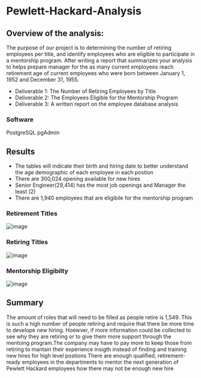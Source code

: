 # Pewlett-Hackard-Analysis

## Overview of the analysis:
 The purpose of our project is to determining the number of retiring employees per title, and identify employees who are eligible to participate in a mentorship program. After writing a report that summarizes your analysis to helps prepare  manager for the as many current employees reach retirement age of current employees who were born between January 1, 1952 and December 31, 1955. 

* Deliverable 1: The Number of Retiring Employees by Title
* Deliverable 2: The Employees Eligible for the Mentorship Program
* Deliverable 3: A written report on the employee database analysis

### Software
PostgreSQL pgAdmin


## Results

* The tables will indicate their birth and hiring date to better understand the age demographic of each employee  in each postion
* There are 300,024 opening available for new hires
* Senior Engineer(29,414) has the most job openings and Manager the least (2)
* There are 1,940 employees that are eligibile for the mentorship program


### Retirement Titles
![image](https://user-images.githubusercontent.com/31675832/142774218-ff3f57b5-631a-4381-a0d3-6f9bd057b7d1.png)

### Retiring  Titles

 ![image](https://user-images.githubusercontent.com/31675832/142774173-910fee28-f50d-478e-9b31-135cda364d64.png)

### Mentorship Eligibilty
![image](https://user-images.githubusercontent.com/31675832/142774265-cc4e652b-e821-478c-8412-2b9a0ba21a0a.png)


## Summary
 The amount of roles that will need to be filled as  people retire is 1,549. This is such a high number of people retiring and require that there be more time to develope new hiring. Hoewver, if more information could be collected to see why they are retiring or to give them more support through the mentoing program.The company may have to pay more to keep those from retiring to mantain their experience insigth instead of finding and training new hires for high level postions
There are enough qualified, retirement-ready employees in the departments to mentor the next generation of Pewlett Hackard employees how there may not be enough new hire
